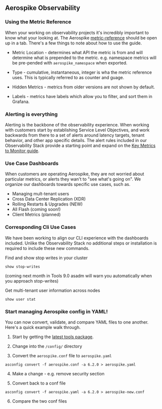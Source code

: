 
## Aerospike Observability

### Using the Metric Reference
When your working on observability projects it's incredibly 
important to know what your looking at. The Aerospike 
[metric-reference](https://docs.aerospike.com/reference/metrics) should 
be open up in a tab. There's a few things to note about how to use the guide.

* Metric Location - determines what API the metric is from and will determine what
is prepended to the metric. e.g. namespace metrics will be pre-pended with 
`aerospike_namespace` when exported. 

* Type - cumulative, instantaneous, integer is wha the metric reference uses. 
This is typically referred to as counter and guage. 

* Hidden Metrics - metrics from older versions are not shown by default.

* Labels - metrics have labels which allow you to filter, and sort them in
Grafana. 

### Alerting is everything
Alerting is the backbone of the observability experience. When working with
customers start by establishing Service Level Objectives, and work backwards
from there to a set of alerts around latency targets, tenant behavior, and other
app specific details. The alert rules included in our Observability Stack
provide a starting point and expand on the [Key Metrics to Monitor guide](https://docs.aerospike.com/server/operations/monitor/key_metrics).

###  Use Case Dashboards
When customers are operating Aerospike, they are not worried about particular
metrics, or alerts they wan't to "see what's going on". We organize our dashboards
towards specific use cases, such as.

* Managing mult-tenant users
* Cross Data Center Replication (XDR)
* Rolling Restarts & Upgrades (NEW)
* All Flash (coming soon!)
* Client Metrics (planned)

### Corresponding Cli Use Cases
We have been working to align our CLI experience with the dashboards included.
Unlike the Observability Stack no additional steps or installation is required
to include these new commands. 

Find and show stop writes in your cluster
```
show stop-writes
```
(coming next month in Tools 9.0 asadm will warn you automatically when you approach stop-writes)

Get multi-tenant user information across nodes
```
show user stat
```

### Start managing Aerospike config in YAML!
You can now convert, validate, and compare YAML files to one another. Here's a quick
example walk through. 

1. Start by getting the [latest tools package](https://aerospike.com/download/#aerospike-tools).

2. Change into the `/config/` directory

3. Convert the `aerospike.conf` file to `aerospike.yaml`

```
asconfig convert -f aerospike.conf -a 6.2.0 > aerospike.yaml
```

4. Make a change - e.g. remove security section

5. Convert back to a conf file

```
asconfig convert -f aerospike.yaml -a 6.2.0 > aerospike-new.conf
```

6. Compare the two conf files

```

```



